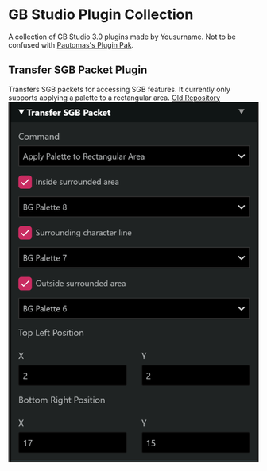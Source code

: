# GB Studio Plugin Collection
A collection of GB Studio 3.0 plugins made by Yousurname. Not to be confused with [Pautomas's Plugin Pak](https://github.com/pau-tomas/gb-studio-plugins).

## Transfer SGB Packet Plugin
Transfers SGB packets for accessing SGB features. It currently only supports applying a palette to a rectangular area. [Old Repository](https://github.com/Y0UR-U5ERNAME/GB-Studio-Transfer-SGB-Packet-Plugin)
![](/screenshots/sgb_packet_plugin.png)
